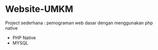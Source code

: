 # Website-UMKM
Project sederhana : pemograman web dasar dengan menggunakan php native
- PHP Native
- MYSQL
